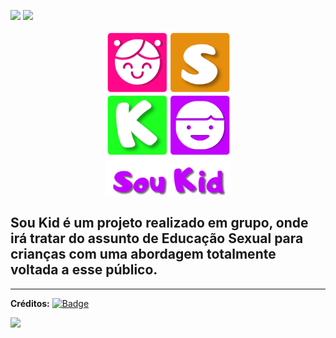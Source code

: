 [<img src="https://img.shields.io/badge/-RECODE%20pro%202020-purple">](https://www.recodepro.org.br/)
 [<img src="https://img.shields.io/badge/-Em%20desenvolvimento-yellow">](#)
 
<div align="center">
<img src ="https://github.com/Re04nan/SouKid/blob/master/soukidlogo.png" width="200px" alt="logo Sou Kid" title="logo Sou Kid">
</div>

## Sou Kid é um projeto realizado em grupo, onde irá tratar do assunto de Educação Sexual para crianças com uma abordagem totalmente voltada a esse público.




<hr>

**Créditos:**
[![Badge](https://img.shields.io/static/v1?label=Instagram&message=Designer%20by%20Hellen%20Ruthe&color=ff69b4&style=for-the-badge&logo=INSTAGRAM)](https://www.instagram.com/ruth_cherrys/)

[<img src="https://img.shields.io/badge/Designer%20by%20%40ruth__cherrys-ff69b4">](https://www.instagram.com/ruth_cherrys/)
